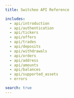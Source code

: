 ```yaml
---
title: Switcheo API Reference

includes:
  - api/introduction
  - api/authentication
  - api/tickers
  - api/offers
  - api/trades
  - api/deposits
  - api/withdrawals
  - api/orders
  - api/address
  - api/amounts
  - api/balances
  - api/supported_assets
  - errors

search: true
---
```

